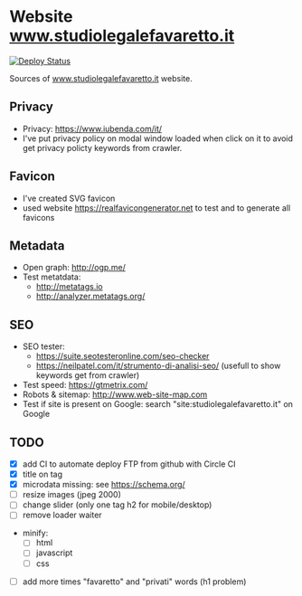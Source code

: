 # Website www.studiolegalefavaretto.it

[![Deploy Status](https://circleci.com/gh/giursino/studiolegalefavaretto.it.svg?style=svg)](https://circleci.com/gh/giursino/studiolegalefavaretto.it)

Sources of www.studiolegalefavaretto.it website.


## Privacy

* Privacy: https://www.iubenda.com/it/
* I've put privacy policy on modal window loaded when click on it to avoid get privacy policty keywords from crawler.


## Favicon

* I've created SVG favicon
* used website https://realfavicongenerator.net to test and to generate all favicons


## Metadata

* Open graph: http://ogp.me/
* Test metatdata: 
  * http://metatags.io
  * http://analyzer.metatags.org/


## SEO

* SEO tester: 
  * https://suite.seotesteronline.com/seo-checker
  * https://neilpatel.com/it/strumento-di-analisi-seo/ (usefull to show keywords get from crawler)
* Test speed: https://gtmetrix.com/
* Robots & sitemap: http://www.web-site-map.com
* Test if site is present on Google: search
  "site:studiolegalefavaretto.it" on Google



## TODO

- [x] add CI to automate deploy FTP from github with Circle CI
- [x] title on <a> tag
- [x] microdata missing: see https://schema.org/
- [ ] resize images (jpeg 2000)
- [ ] change slider (only one tag h2 for mobile/desktop)
- [ ] remove loader waiter
- minify:
  - [ ] html
  - [ ] javascript
  - [ ] css
- [ ] add more times "favaretto" and "privati" words (h1 problem)
